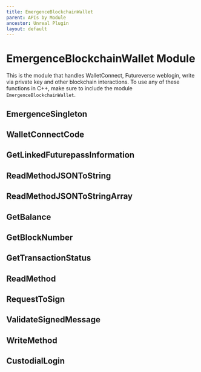```yaml
---
title: EmergenceBlockchainWallet
parent: APIs by Module
ancestor: Unreal Plugin
layout: default
---
```


# EmergenceBlockchainWallet Module

This is the module that handles WalletConnect, Futureverse weblogin, write via private key and other blockchain interactions. To use any of these functions in C++, make sure to include the module `EmergenceBlockchainWallet`.

## EmergenceSingleton

## WalletConnectCode

## GetLinkedFuturepassInformation

## ReadMethodJSONToString

## ReadMethodJSONToStringArray

## GetBalance

## GetBlockNumber

## GetTransactionStatus

## ReadMethod

## RequestToSign

## ValidateSignedMessage

## WriteMethod

## CustodialLogin